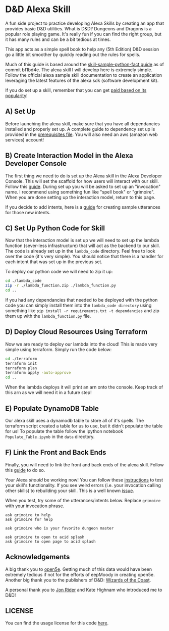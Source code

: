 # D&D Alexa Skill

A fun side project to practice developing Alexa Skills by creating an app that provides basic D&D utilities. What is D&D? Dungeons and Dragons is a popular role playing game. It's really fun if you can find the right group, but it has many rules and can be a bit tedious at times.

This app acts as a simple spell book to help any (5th Edition) D&D session go a little bit smoother by quickly reading out the rules for spells.

Much of this guide is based around the [skill-sample-python-fact guide](https://github.com/alexa/skill-sample-python-fact) as of commit bf1bd4e. The alexa skill I will develop here is extremely simple. Follow the official alexa sample skill documentation to create an application leveraging the latest features of the alexa sdk (software development kit).

If you do set up a skill, remember that you can get [paid based on its popularity](https://developer.amazon.com/alexa-skills-kit/rewards)!

## A) Set Up

Before launching the alexa skill, make sure that you have all dependancies installed and properly set up. A complete guide to dependency set up is provided in the [prerequisites file](./prerequisites.md). You will also need an aws (amazon web services) account!

## B) Create Interaction Model in the Alexa Developer Console

The first thing we need to do is set up the Alexa skill in the Alexa Developer Console. This will set the scaffold for how users will interact with our skill. Follow this [guide](./guides/Voice_User_Interface.md). During set up you will be asked to set up an "invocation" name. I recommend using something fun like "spell book" or "grimoire". When you are done setting up the interaction model, return to this page.

If you decide to add intents, here is a [guide](https://developer.amazon.com/docs/custom-skills/best-practices-for-sample-utterances-and-custom-slot-type-values.html) for creating sample utterances for those new intents.

## C) Set Up Python Code for Skill

Now that the interaction model is set up we will need to set up the lambda function (sever-less infrastructure) that will act as the backend to our skill. The code is already set up in the `lambda_code` directory. Feel free to look over the code (it's very simple). You should notice that there is a handler for each intent that was set up in the previous set.

To deploy our python code we will need to zip it up:

~~~Bash
cd ./lambda_code
zip -r ./lambda_function.zip ./lambda_function.py
cd ..
~~~

If you had any dependancies that needed to be deployed with the python code you can simply install them into the `lambda_code directory` using something like `pip install -r requirements.txt -t dependancies` and zip them up with the `lambda_function.py` file.

## D) Deploy Cloud Resources Using Terraform

Now we are ready to deploy our lambda into the cloud! This is made very simple using terraform. Simply run the code below:

~~~Bash
cd ./terraform
terraform init
terraform plan
terraform apply -auto-approve
cd ..
~~~

When the lambda deploys it will print an arn onto the console. Keep track of this arn as we will need it in a future step!

## E) Populate DynamoDB Table

Our alexa skill uses a dynamodb table to store all of it's spells. The terraform script created a table for us to use, but it didn't populate the table for us! To populate the table follow the ipython notebook `Populate_Table.ipynb` in the `data` directory.

## F) Link the Front and Back Ends

Finally, you will need to link the front and back ends of the alexa skill. Follow this [guide](./guides/VUI_To_Lambda.md) to do so.

Your Alexa *should* be working now! You can follow these [instructions](./guides/Testing.md) to test your skill's functionality. If you see weird errors (i.e. your invocation calling other skills) to rebuilding your skill. This is a well known [issue](https://forums.developer.amazon.com/questions/180497/alexa-skills-test-mode-not-recognition-invocation.html).

When you test, try some of the utterances/intents below. Replace `grimoire` with your invocation phrase.

~~~
ask grimoire to help
ask grimoire for help

ask grimoire who is your favorite dungeon master

ask grimoire to open to acid splash
ask grimoire to open page to acid splash
~~~

## Acknowledgements

A big thank you to [open5e](https://github.com/eepMoody/open5e). Getting much of this data would have been extremely tedious if not for the efforts of eepMoody in creating open5e. Another big thank you to the publishers of D&D: [Wizards of the Coast](http://company.wizards.com/).

A personal thank you to [Jon Rider](https://github.com/JonathanRider?fbclid=IwAR1VTXSi1xH-mDme8TZURT6GnHiP84tjHNlkoMLbGtJwuN0PTPLNHPqzpJk) and Kate Highnam who introduced me to D&D!

## LICENSE

You can find the usage license for this code [here](./LICENSE.md).
